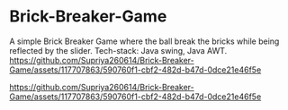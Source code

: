 # Brick-Breaker-Game
A simple Brick Breaker Game where the ball break the bricks while being reflected by the slider. Tech-stack: Java swing, Java AWT.
https://github.com/Supriya260614/Brick-Breaker-Game/assets/117707863/590760f1-cbf2-482d-b47d-0dce21e46f5e

https://github.com/Supriya260614/Brick-Breaker-Game/assets/117707863/590760f1-cbf2-482d-b47d-0dce21e46f5e

